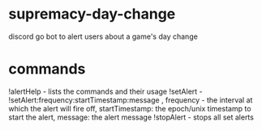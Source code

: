 # supremacy-day-change
discord go bot to alert users about a game's day change

# commands
!alertHelp - lists the commands and their usage
!setAlert  - !setAlert:frequency:startTimestamp:message , frequency - the interval at which the alert will fire off, startTimestamp: the epoch/unix timestamp to start the alert, message: the alert message
!stopAlert - stops all set alerts
